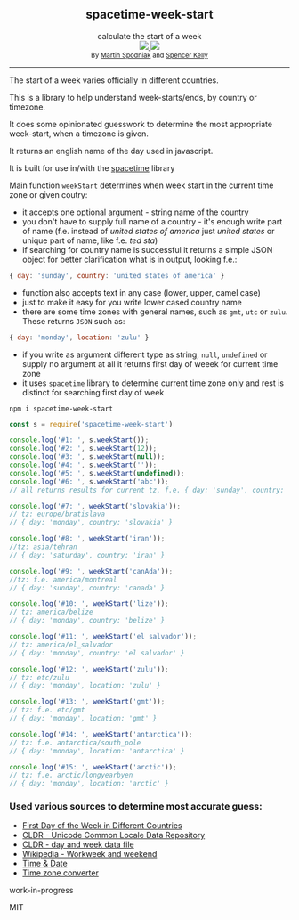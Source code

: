 <div align="center">
  <div>
    <h2>spacetime-week-start</h2>
  </div>
  <div>
    calculate the start of a week
  </div>
  <a href="https://npmjs.org/package/spacetime-week-start">
    <img src="https://img.shields.io/npm/v/spacetime-week-start.svg?style=flat-square" />
  </a>
  <a href="https://unpkg.com/spacetime/builds/spacetime-week-start.min.js">
    <img src="https://badge-size.herokuapp.com/spencermountain/spacetime-week-start/master/builds/spacetime-week-start.min.js" />
  </a>
  <div>
    <sup>
      By <a href="https://github.com/MartinSpd">Martin Spodniak</a> and <a href="https://github.com/spencermountain">Spencer Kelly</a>
    </sup>
  </div>
  <hr/>
</div>

The start of a week varies officially in different countries.

This is a library to help understand week-starts/ends, by country or timezone.

It does some opinionated guesswork to determine the most appropriate week-start, when a timezone is given.

It returns an english name of the day used in javascript.

It is built for use in/with the [spacetime](https://github.com/spencermountain/spacetime) library

Main function `weekStart` determines when week start in the current time zone or given coutry:
- it accepts one optional argument - string name of the country
- you don't have to supply full name of a country - it's enough write part of name (f.e. instead of *united states of america* just *united states* or unique part of name, like f.e. *ted sta*)
- if searching for country name is successful it returns a simple JSON object for better clarification what is in output, looking f.e.:
```js
{ day: 'sunday', country: 'united states of america' }
```
- function also accepts text in any case (lower, upper, camel case)
- just to make it easy for you write lower cased country name
- there are some time zones with general names, such as `gmt`, `utc` or `zulu`. These returns `JSON` such as:
```js
{ day: 'monday', location: 'zulu' }
```
- if you write as argument different type as string, `null`, `undefined` or supply no argument at all it returns first day of weeek for current time zone
- it uses `spacetime` library to determine current time zone only and rest is distinct for searching first day of week

`npm i spacetime-week-start`

```js
const s = require('spacetime-week-start')

console.log('#1: ', s.weekStart());
console.log('#2: ', s.weekStart(12));
console.log('#3: ', s.weekStart(null));
console.log('#4: ', s.weekStart(''));
console.log('#5: ', s.weekStart(undefined));
console.log('#6: ', s.weekStart('abc'));
// all returns results for current tz, f.e. { day: 'sunday', country: 'canada' }

console.log('#7: ', weekStart('slovakia'));
// tz: europe/bratislava
// { day: 'monday', country: 'slovakia' }

console.log('#8: ', weekStart('iran'));
//tz: asia/tehran
// { day: 'saturday', country: 'iran' }

console.log('#9: ', weekStart('canAda'));
//tz: f.e. america/montreal
// { day: 'sunday', country: 'canada' }

console.log('#10: ', weekStart('lize'));
// tz: america/belize
// { day: 'monday', country: 'belize' }

console.log('#11: ', weekStart('el salvador'));
// tz: america/el_salvador
// { day: 'monday', country: 'el salvador' }

console.log('#12: ', weekStart('zulu'));
// tz: etc/zulu
// { day: 'monday', location: 'zulu' }

console.log('#13: ', weekStart('gmt'));
// tz: f.e. etc/gmt
// { day: 'monday', location: 'gmt' }

console.log('#14: ', weekStart('antarctica'));
// tz: f.e. antarctica/south_pole
// { day: 'monday', location: 'antarctica' }

console.log('#15: ', weekStart('arctic'));
// tz: f.e. arctic/longyearbyen
// { day: 'monday', location: 'arctic' }
```

### Used various sources to determine most accurate guess:

- [First Day of the Week in Different Countries](http://chartsbin.com/view/41671)
- [CLDR - Unicode Common Locale Data Repository](http://cldr.unicode.org/)
- [CLDR - day and week data file](http://unicode.org/repos/cldr/trunk/common/supplemental/supplementalData.xml)
- [Wikipedia - Workweek and weekend](https://en.wikipedia.org/wiki/Workweek_and_weekend)
- [Time & Date](https://www.timeanddate.com/worldclock/)
- [Time zone converter](http://www.timezoneconverter.com/index.php)

work-in-progress

MIT
